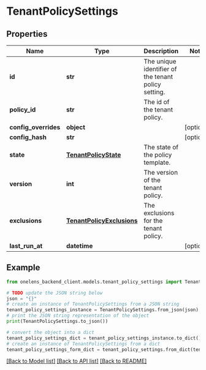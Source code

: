 # TenantPolicySettings


## Properties

Name | Type | Description | Notes
------------ | ------------- | ------------- | -------------
**id** | **str** | The unique identifier of the tenant policy setting. | 
**policy_id** | **str** | The id of the tenant policy. | 
**config_overrides** | **object** |  | [optional] 
**config_hash** | **str** |  | [optional] 
**state** | [**TenantPolicyState**](TenantPolicyState.md) | The state of the policy template. | 
**version** | **int** | The version of the tenant policy. | 
**exclusions** | [**TenantPolicyExclusions**](TenantPolicyExclusions.md) | The exclusions for the tenant policy. | 
**last_run_at** | **datetime** |  | [optional] 

## Example

```python
from onelens_backend_client.models.tenant_policy_settings import TenantPolicySettings

# TODO update the JSON string below
json = "{}"
# create an instance of TenantPolicySettings from a JSON string
tenant_policy_settings_instance = TenantPolicySettings.from_json(json)
# print the JSON string representation of the object
print(TenantPolicySettings.to_json())

# convert the object into a dict
tenant_policy_settings_dict = tenant_policy_settings_instance.to_dict()
# create an instance of TenantPolicySettings from a dict
tenant_policy_settings_form_dict = tenant_policy_settings.from_dict(tenant_policy_settings_dict)
```
[[Back to Model list]](../README.md#documentation-for-models) [[Back to API list]](../README.md#documentation-for-api-endpoints) [[Back to README]](../README.md)


